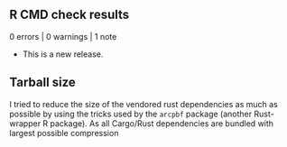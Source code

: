 ## R CMD check results

0 errors | 0 warnings | 1 note

* This is a new release.

## Tarball size
I tried to reduce the size of the vendored rust dependencies as much as possible by using the tricks used by the `arcpbf` package (another Rust-wrapper R package).
As all Cargo/Rust dependencies are bundled with largest possible compression

